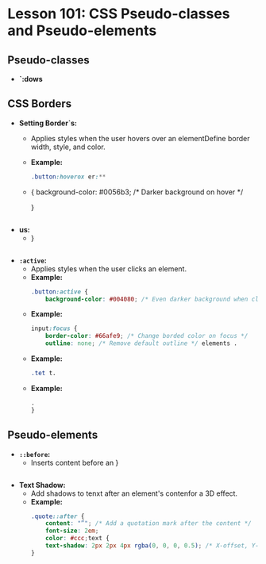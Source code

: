 # **Lesson 101: CSS Pseudo-classes and Pseudo-elements**


## **Pseudo-classes**

- **`:dows**


## **CSS Borders**

- **Setting Border`s:**
  - Applies styles when the user hovers over an elementDefine border width, style, and color.
  - **Example:**
    ```css
    .button:hoverox er:**
  - {
        background-color: #0056b3; /* Darker background on hover */
   
    }
    ```

- **us:**
  -  }
    ```

- **`:active`:**
  - Applies styles when the user clicks an element.
  - **Example:**
    ```css
    .button:active {
        background-color: #004080; /* Even darker background when clicked */.
  - **Example:**
    ```css
    input:focus {
        border-color: #66afe9; /* Change borded color on focus */
        outline: none; /* Remove default outline */ elements .
  - **Example:**
    ```css
    .tet t.
  - **Example:**
    ```css
    .
    }
    ```

## **Pseudo-elements**

- **`::before`:**
  - Inserts content before an
    }
    ```

- **Text Shadow:**
  - Add shadows to tenxt after an element's contenfor a 3D effect.
  - **Example:**
    ```css
    .quote::after {
        content: "”"; /* Add a quotation mark after the content */
        font-size: 2em;
        color: #ccc;text {
        text-shadow: 2px 2px 4px rgba(0, 0, 0, 0.5); /* X-offset, Y-offset, Blur-radius, Color */
    }
    ```



<!--stackedit_data:
eyJoaXN0b3J5IjpbMTAxNzk0Njc3NSwtMzE0OTkxNjY3XX0=
-->